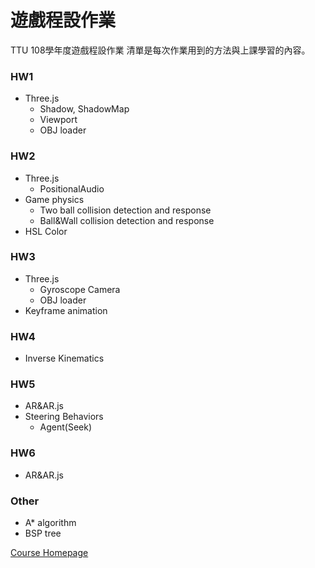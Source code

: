 # 遊戲程設作業

TTU 108學年度遊戲程設作業
清單是每次作業用到的方法與上課學習的內容。
### HW1
* Three.js
  * Shadow, ShadowMap
  * Viewport
  * OBJ loader
### HW2
* Three.js
  * PositionalAudio
* Game physics
  * Two ball collision detection and response
  * Ball&Wall collision detection and response
* HSL Color
### HW3
* Three.js
  * Gyroscope Camera
  * OBJ loader
* Keyframe animation
### HW4
* Inverse Kinematics
### HW5
* AR&AR.js
* Steering Behaviors
  * Agent(Seek)
### HW6
* AR&AR.js
### Other
* A* algorithm
* BSP tree

[Course Homepage](https://sites.google.com/site/gameprog3js/)